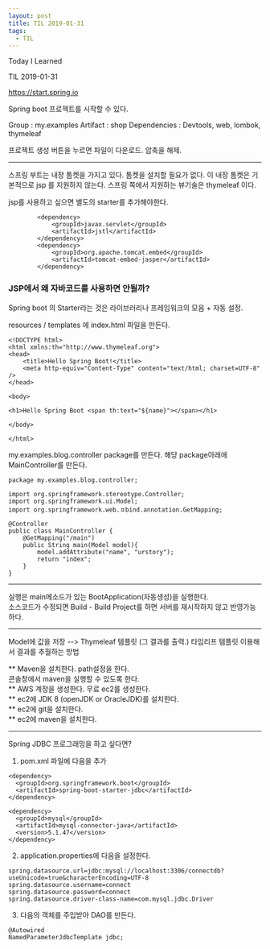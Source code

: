 ```yaml
---
layout: post
title: TIL 2019-01-31
tags:
  - TIL
---
```


Today I Learned

TIL 2019-01-31

https://start.spring.io

Spring boot 프로젝트를 시작할 수 있다.

Group : my.examples
Artifact : shop
Dependencies : Devtools, web, lombok, thymeleaf

프로젝트 생성 버튼을 누르면 파일이 다운로드. 
압축을 해제.

---

스프링 부트는 내장 톰켓을 가지고 있다. 톰켓을 설치할 필요가 없다.
이 내장 톰켓은 기본적으로 jsp 를 지원하지 않는다.
스프링 쪽에서 지원하는 뷰기술은 thymeleaf 이다.

jsp를 사용하고 싶으면 별도의 starter를 추가해야한다.
```
		<dependency>
			<groupId>javax.servlet</groupId>
			<artifactId>jstl</artifactId>
		</dependency>
		<dependency>
			<groupId>org.apache.tomcat.embed</groupId>
			<artifactId>tomcat-embed-jasper</artifactId>
		</dependency>
```

### JSP에서 왜 자바코드를 사용하면 안될까?
Spring boot 의 Starter라는 것은 라이브러리나 프레임워크의 모음 + 자동 설정.

resources / templates 에 index.html 파일을 만든다.
```
<!DOCTYPE html>
<html xmlns:th="http://www.thymeleaf.org">
<head>
    <title>Hello Spring Boot!</title>
    <meta http-equiv="Content-Type" content="text/html; charset=UTF-8" />
</head>

<body>

<h1>Hello Spring Boot <span th:text="${name}"></span></h1>

</body>

</html>
```
my.examples.blog.controller package를 만든다.
해당 package아래에 MainController를 만든다.

```
package my.examples.blog.controller;

import org.springframework.stereotype.Controller;
import org.springframework.ui.Model;
import org.springframework.web.ㅍbind.annotation.GetMapping;

@Controller
public class MainController {
    @GetMapping("/main")
    public String main(Model model){
        model.addAttribute("name", "urstory");
        return "index";
    }
}
```

---

실행은 main메소드가 있는 BootApplication(자동생성)을 실행한다.  
소스코드가 수정되면 Build - Build Project를 하면 서버를 재시작하지 않고 반영가능하다.

---

Model에 값을 저장 --> Thymeleaf 템플릿 (그 결과를 출력.)
타임리프 템플릿 이용해서 결과를 추월하는 방법

** Maven을 설치한다. path설정을 한다.  
 콘솔창에서 maven을 실행할 수 있도록 한다.   
** AWS 계정을 생성한다. 무료 ec2를 생성한다.    
** ec2에 JDK 8 (openJDK or OracleJDK)를 설치한다.   
** ec2에 git을 설치한다.    
** ec2에 maven을 설치한다.    

---

Spring JDBC 프로그래밍을 하고 싶다면?
1. pom.xml 파일에 다음을 추가

```
<dependency>
  <groupId>org.springframework.boot</groupId>
  <artifactId>spring-boot-starter-jdbc</artifactId>
</dependency>

<dependency>
  <groupId>mysql</groupId>
  <artifactId>mysql-connector-java</artifactId>
  <version>5.1.47</version>
</dependency>
```

2. application.properties에 다음을 설정한다.
```
spring.datasource.url=jdbc:mysql://localhost:3306/connectdb?useUnicode=true&characterEncoding=UTF-8
spring.datasource.username=connect
spring.datasource.password=connect
spring.datasource.driver-class-name=com.mysql.jdbc.Driver
```

3. 다음의 객체를 주입받아 DAO를 만든다.
```
@Autowired
NamedParameterJdbcTemplate jdbc;
```